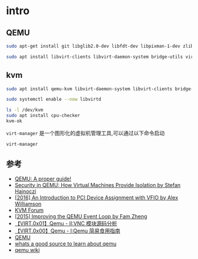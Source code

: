 
# intro

## QEMU

```bash
sudo apt-get install git libglib2.0-dev libfdt-dev libpixman-1-dev zlib1g-dev ninja-build
```

```bash
sudo apt install libvirt-clients libvirt-daemon-system bridge-utils virtinst libvirt-daemon virt-manager
```

## kvm

```bash
sudo apt install qemu-kvm libvirt-daemon-system libvirt-clients bridge-utils virt-manager
```

```bash
sudo systemctl enable --now libvirtd
```

```bash
ls -l /dev/kvm
sudo apt install cpu-checker
kvm-ok
```

`virt-manager` 是一个图形化的虚拟机管理工具,可以通过以下命令启动

```bash
virt-manager
```

## 参考

- [QEMU: A proper guide!](https://www.youtube.com/watch?v=AAfFewePE7c)
- [Security in QEMU: How Virtual Machines Provide Isolation by Stefan Hajnoczi](https://www.youtube.com/watch?v=YAdRf_hwxU8)
- [[2016] An Introduction to PCI Device Assignment with VFIO by Alex Williamson](https://www.youtube.com/watch?v=WFkdTFTOTpA)
- [KVM Forum](https://www.youtube.com/channel/UCRCSQmAOh7yzgheq-emy1xA)
- [[2015] Improving the QEMU Event Loop by Fam Zheng](https://www.youtube.com/watch?v=sX5vAPUDJVU)
- [【VIRT.0x01】Qemu - II:VNC 模块源码分析](https://arttnba3.cn/2022/07/22/VIRTUALIZATION-0X01-QEMU-PART-II/)
- [【VIRT.0x00】Qemu - I:Qemu 简易食用指南](https://arttnba3.cn/2022/07/15/VIRTUALIZATION-0X00-QEMU-PART-I/)
- [QEMU](https://juniorprincewang.github.io/2018/11/15/QEMU/)
- [whats a good source to learn about qemu](https://stackoverflow.com/questions/155109/whats-a-good-source-to-learn-about-qemu)
- [qemu wiki](https://wiki.qemu.org/Documentation)